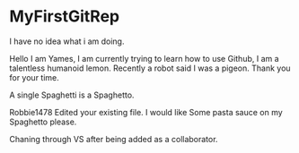 # MyFirstGitRep
I have no idea what i am doing.

Hello I am Yames, I am currently trying to learn how to use Github, I am a talentless humanoid lemon. Recently a robot said I was a pigeon. Thank you for your time.

A single Spaghetti is a Spaghetto.


Robbie1478 Edited your existing file.  I would like Some pasta sauce on my Spaghetto please.

Chaning through VS after being added as a collaborator.